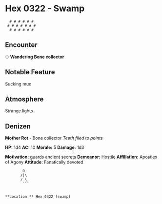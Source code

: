 # Hex 0322 - Swamp
```
  # # # # # #
 # # # # # # #
  # # # # # #
```

## Encounter

☉ **Wandering Bone collector**

## Notable Feature

Sucking mud

## Atmosphere

Strange lights

## Denizen

**Mother Rot** - Bone collector
*Teeth filed to points*

**HP:** 1d4 **AC:** 10 **Morale:** 5
**Damage:** 1d3

**Motivation:** guards ancient secrets
**Demeanor:** Hostile
**Affiliation:** Apostles of Agony
**Attitude:** Fanatically devoted

```
        O
       /|\
       / \
        ```


**Location:** Hex 0322 (swamp)
